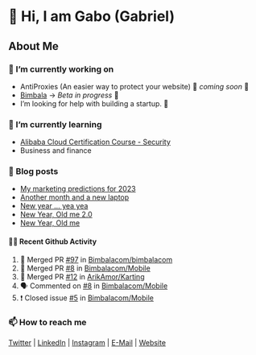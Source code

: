 

<!--
**mrgkanev/mrgkanev** is a ✨ _special_ ✨ repository because its `README.md` (this file) appears on your GitHub profile.

Here are some ideas to get you started:

-  ...
- 🌱 I’m currently learning ...
- 👯 I’m looking to collaborate on ...
- 🤔 I’m looking for help with ...
- 💬 Ask me about ...
- 📫 How to reach me: ...
- 😄 Pronouns: ...
- ⚡ Fun fact: ...
-->

# 👋 Hi, I am Gabo (Gabriel)

## About Me

### 🔭 I’m currently working on
- AntiProxies (An easier way to protect your website) 🚀 *coming soon* 🚀
- [Bimbala](https://bimbala.com/) -> *Beta in progress* 🚀
- I’m looking for help with building a startup. 🤔 

### 🌱 I’m currently learning
- [Alibaba Cloud Certification Course - Security](https://edu.alibabacloud.com/course/126)
- Business and finance

### 📖 Blog posts
<!-- BLOG-POST-LIST:START -->
- [My marketing predictions for 2023](https://mrgkanev.eu/blog/my-marketing-predictions-for-2023/)
- [Another month and a new laptop](https://mrgkanev.eu/blog/another-month-and-a-new-laptop/)
- [New year … yea yea](https://mrgkanev.eu/blog/new-year-yea-yea/)
- [New Year, Old me 2.0](https://mrgkanev.eu/blog/new-year-old-me-2-0/)
- [New Year, Old me](https://mrgkanev.eu/blog/new-year-old-me/)
<!-- BLOG-POST-LIST:END -->

#### 🧑‍💻 Recent Github Activity

<!--START_SECTION:activity-->
1. 🎉 Merged PR [#97](https://github.com/Bimbalacom/bimbalacom/pull/97) in [Bimbalacom/bimbalacom](https://github.com/Bimbalacom/bimbalacom)
2. 🎉 Merged PR [#8](https://github.com/Bimbalacom/Mobile/pull/8) in [Bimbalacom/Mobile](https://github.com/Bimbalacom/Mobile)
3. 🎉 Merged PR [#12](https://github.com/ArikAmor/Karting/pull/12) in [ArikAmor/Karting](https://github.com/ArikAmor/Karting)
4. 🗣 Commented on [#8](https://github.com/Bimbalacom/Mobile/issues/8) in [Bimbalacom/Mobile](https://github.com/Bimbalacom/Mobile)
5. ❗️ Closed issue [#5](https://github.com/Bimbalacom/Mobile/issues/5) in [Bimbalacom/Mobile](https://github.com/Bimbalacom/Mobile)
<!--END_SECTION:activity-->


### 📫 How to reach me
[Twitter](https://twitter.com/mrgkanev) | [LinkedIn](https://www.linkedin.com/in/mrgkanev) | [Instagram](https://instagram.com/mrgkanev)  | [E-Mail](mailto:contact@mrgkanev.eu) | [Website](https://mrgkanev.eu)

